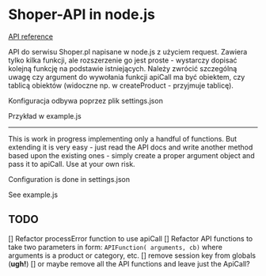 Shoper-API in node.js
==========

[API reference](http://www.shoper.pl/help/api)

API do serwisu Shoper.pl napisane w node.js z użyciem request. Zawiera tylko kilka funkcji, ale rozszerzenie go jest proste - wystarczy dopisać kolejną funkcję na podstawie istniejących. Należy zwrócić szczególną uwagę czy argument do wywołania funkcji apiCall ma być obiektem, czy tablicą obiektów (widoczne np. w createProduct - przyjmuje tablicę).

Konfiguracja odbywa poprzez plik settings.json

Przykład w example.js


--------------------------------------------------


This is work in progress implementing only a handful of functions. But extending it is very easy - just read the API docs and write another method based upon the existing ones - simply create a proper argument object and pass it to apiCall. Use at your own risk.

Configuration is done in settings.json

See example.js

TODO
-----------

[] Refactor processError function to use apiCall
[] Refactor API functions to take two parameters in form: `APIFunction( arguments, cb)` where arguments is a product or category, etc.
[] remove session key from globals (**ugh!**)
[] or maybe remove all the API functions and leave just the ApiCall?
